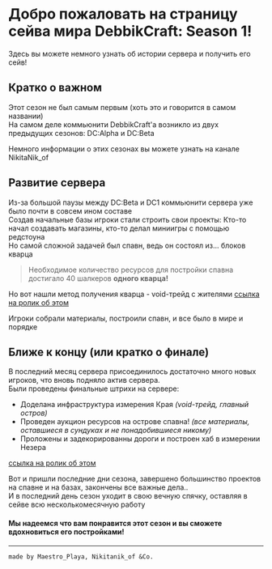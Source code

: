 # Добро пожаловать на страницу сейва мира DebbikCraft: Season 1!

Здесь вы можете немного узнать об истории сервера и получить его сейв!

## Кратко о важном

Этот сезон не был самым первым (хоть это и говорится в самом названии)  
На самом деле коммьюнити DebbikCraft'a возникло из двух предыдущих сезонов: DC:Alpha и DC:Beta

Немного информации о этих сезонах вы можете узнать на канале NikitaNik_of

## Развитие сервера

Из-за большой паузы между DC:Beta и DC1 коммьюнити сервера уже было почти в совсем ином составе  
Создав начальные базы игроки стали строить свои проекты: Кто-то начал создавать магазины, кто-то делал миниигры с помощью редстоуна  
Но самой сложной задачей был спавн, ведь он состоял из... блоков кварца  

> Необходимое количество ресурсов для постройки спавна достигало 40 шалкеров **одного кварца!**  

Но вот нашли метод получения кварца - void-трейд с жителями
[ссылка на ролик об этом](https://youtu.be/W6oq4gqBZ_E?si=qdDYV6xHyUrzc4dL&t=351) 

Игроки собрали материалы, построили спавн, и все было в мире и порядке

## Ближе к концу (или кратко о финале)

В последний месяц сервера присоединилось достаточно много новых игроков, что вновь подняло актив сервера.  
Были проведены финальные штрихи на сервере:
- Доделана инфраструктура измерения Края *(void-трейд, главный остров)*
- Проведен аукцион ресурсов на острове спавна! *(все материалы, оставшиеся в сундуках и не понадобившиеся никому)*
- Проложены и задекорированны дороги и построен хаб в измерении Незера
  
[ссылка на ролик об этом](https://www.youtube.com/watch?v=rTJu5WN-1IQ) 
 
Вот и пришли последние дни сезона, завершено большинство проектов на спавне и на базах, закончены все важные дела..  
И в последний день сезон уходит в свою вечную спячку, оставляя в сейве всю несколькомесячную работу



#### Мы надеемся что вам понравится этот сезон и вы сможете вдохновиться его постройками!

-----------------------------------------
`made by Maestro_Playa, Nikitanik_of &Co.`